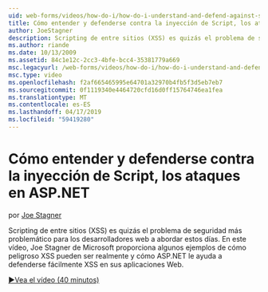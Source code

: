 ```yaml
---
uid: web-forms/videos/how-do-i/how-do-i-understand-and-defend-against-script-injection-attacks-in-aspnet
title: Cómo entender y defenderse contra la inyección de Script, los ataques en ASP.NET | Microsoft Docs
author: JoeStagner
description: Scripting de entre sitios (XSS) es quizás el problema de seguridad más problemático para los desarrolladores web a abordar estos días. En este vídeo, Joe Stagner de Microsoft pro...
ms.author: riande
ms.date: 10/13/2009
ms.assetid: 84c1e12c-2cc3-4bfe-bcc4-35381779a669
msc.legacyurl: /web-forms/videos/how-do-i/how-do-i-understand-and-defend-against-script-injection-attacks-in-aspnet
msc.type: video
ms.openlocfilehash: f2af665465995e64701a32970b4fb5f3d5eb7eb7
ms.sourcegitcommit: 0f1119340e4464720cfd16d0ff15764746ea1fea
ms.translationtype: MT
ms.contentlocale: es-ES
ms.lasthandoff: 04/17/2019
ms.locfileid: "59419280"
---
```

# <a name="how-do-i-understand-and-defend-against-script-injection-attacks-in-aspnet"></a>Cómo entender y defenderse contra la inyección de Script, los ataques en ASP.NET

por [Joe Stagner](https://github.com/JoeStagner)

Scripting de entre sitios (XSS) es quizás el problema de seguridad más problemático para los desarrolladores web a abordar estos días. En este vídeo, Joe Stagner de Microsoft proporciona algunos ejemplos de cómo peligroso XSS pueden ser realmente y cómo ASP.NET le ayuda a defenderse fácilmente XSS en sus aplicaciones Web.

[&#9654;Vea el vídeo (40 minutos)](https://channel9.msdn.com/Blogs/ASP-NET-Site-Videos/how-do-i-understand-and-defend-against-script-injection-attacks-in-aspnet)
